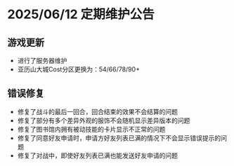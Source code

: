 # 2025/06/12 定期维护公告

## 游戏更新

- 进行了服务器维护
- 亚历山大城Cost分区更换为：54/66/78/90+

## 错误修复

- 修复了战斗的最后一回合，回合结束的效果不会结算的问题
- 修复了部分有多个差异外观的服饰不会随机显示差异版本的问题
- 修复了图书馆内拥有被动技能的卡片显示不正常的问题
- 修复了同意好友申请时，申请方好友列表已满的情况下不会显示错误提示的问题
- 修复了对战中，即使好友列表已满也能发送好友申请的问题